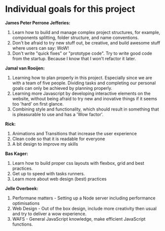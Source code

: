 # Individual goals for this project

**James Peter Perrone Jefferies:**

1. Learn how to build and manage complex project structures, for example, components splitting, folder structure, and name conventions.
2. Don't be afraid to try new stuff out, be creative, and build awesome stuff where users can say: WoW!
3. Don't write "quick fixes" or "prototype code". Try to write good code from the startup. Because I know that I won't refactor it later.

**Jamal van Rooijen:**

1. Learning how to plan properly in this project. Especially since we are with a team of five people. Dividing tasks and completing our personal goals can only be achieved by planning properly.
2. Learning more Javascript by developing interactive elements on the website, without being afraid to try new and inovative things if it seems too 'hard' on first glance.
3. Combining style and functionality, which should result in something that is pleasurable to use and has a 'Wow factor'. 

**Rick:**

1. Animations and Transitions that increase the user experience
2. Clean code so that it is readable for everyone
3. A bit design to improve my skills

**Bas Kager:**
1. Learn how to build proper css layouts with flexbox, grid and best practices.
1. Get up to speed with tasks runners.
3. Learn more about web design (best) practices 

**Jelle Overbeek:**

1. Performane matters - Setting up a Node server including performance optimisations
2. Web Design - Out of the box design, include more creativity then usual and try to deliver a wow experience.
3. WAFS - General JavaScript knowledge, make efficient JavaScript functions.
